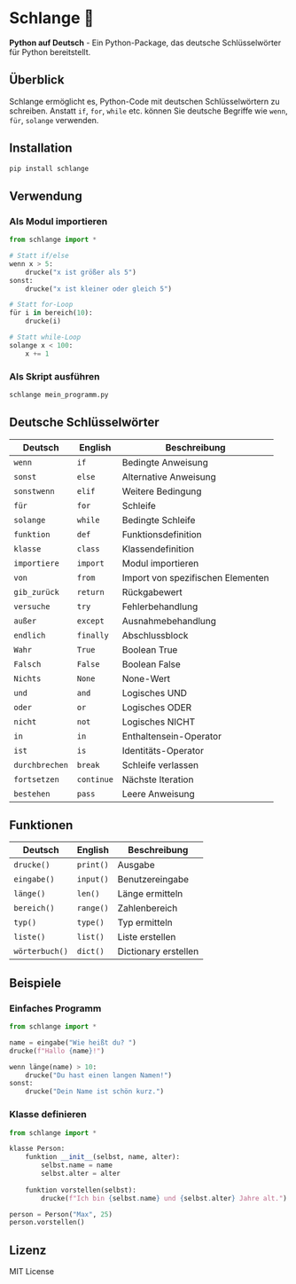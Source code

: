 # Schlange 🐍

**Python auf Deutsch** - Ein Python-Package, das deutsche Schlüsselwörter für Python bereitstellt.

## Überblick

Schlange ermöglicht es, Python-Code mit deutschen Schlüsselwörtern zu schreiben. Anstatt `if`, `for`, `while` etc. können Sie deutsche Begriffe wie `wenn`, `für`, `solange` verwenden.

## Installation

```bash
pip install schlange
```

## Verwendung

### Als Modul importieren

```python
from schlange import *

# Statt if/else
wenn x > 5:
    drucke("x ist größer als 5")
sonst:
    drucke("x ist kleiner oder gleich 5")

# Statt for-Loop
für i in bereich(10):
    drucke(i)

# Statt while-Loop
solange x < 100:
    x += 1
```

### Als Skript ausführen

```bash
schlange mein_programm.py
```

## Deutsche Schlüsselwörter

| Deutsch | English | Beschreibung |
|---------|---------|--------------|
| `wenn` | `if` | Bedingte Anweisung |
| `sonst` | `else` | Alternative Anweisung |
| `sonstwenn` | `elif` | Weitere Bedingung |
| `für` | `for` | Schleife |
| `solange` | `while` | Bedingte Schleife |
| `funktion` | `def` | Funktionsdefinition |
| `klasse` | `class` | Klassendefinition |
| `importiere` | `import` | Modul importieren |
| `von` | `from` | Import von spezifischen Elementen |
| `gib_zurück` | `return` | Rückgabewert |
| `versuche` | `try` | Fehlerbehandlung |
| `außer` | `except` | Ausnahmebehandlung |
| `endlich` | `finally` | Abschlussblock |
| `Wahr` | `True` | Boolean True |
| `Falsch` | `False` | Boolean False |
| `Nichts` | `None` | None-Wert |
| `und` | `and` | Logisches UND |
| `oder` | `or` | Logisches ODER |
| `nicht` | `not` | Logisches NICHT |
| `in` | `in` | Enthaltensein-Operator |
| `ist` | `is` | Identitäts-Operator |
| `durchbrechen` | `break` | Schleife verlassen |
| `fortsetzen` | `continue` | Nächste Iteration |
| `bestehen` | `pass` | Leere Anweisung |

## Funktionen

| Deutsch | English | Beschreibung |
|---------|---------|--------------|
| `drucke()` | `print()` | Ausgabe |
| `eingabe()` | `input()` | Benutzereingabe |
| `länge()` | `len()` | Länge ermitteln |
| `bereich()` | `range()` | Zahlenbereich |
| `typ()` | `type()` | Typ ermitteln |
| `liste()` | `list()` | Liste erstellen |
| `wörterbuch()` | `dict()` | Dictionary erstellen |

## Beispiele

### Einfaches Programm

```python
from schlange import *

name = eingabe("Wie heißt du? ")
drucke(f"Hallo {name}!")

wenn länge(name) > 10:
    drucke("Du hast einen langen Namen!")
sonst:
    drucke("Dein Name ist schön kurz.")
```

### Klasse definieren

```python
from schlange import *

klasse Person:
    funktion __init__(selbst, name, alter):
        selbst.name = name
        selbst.alter = alter
    
    funktion vorstellen(selbst):
        drucke(f"Ich bin {selbst.name} und {selbst.alter} Jahre alt.")

person = Person("Max", 25)
person.vorstellen()
```

## Lizenz

MIT License
